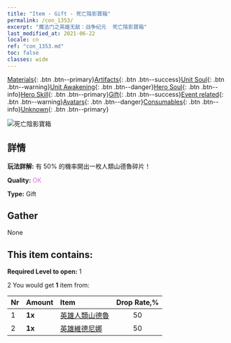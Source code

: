 ```yaml
---
title: "Item - Gift - 死亡陰影寶箱"
permalink: /con_1353/
excerpt: "魔法门之英雄无敌：战争纪元  死亡陰影寶箱"
last_modified_at: 2021-06-22
locale: cn
ref: "con_1353.md"
toc: false
classes: wide
---
```

 [Materials](/ItemsCN/){: .btn .btn--primary}[Artifacts](/ItemsCN/Artifacts/){: .btn .btn--success}[Unit Soul](/ItemsCN/UnitSoul/){: .btn .btn--warning}[Unit Awakening](/ItemsCN/UnitAwakening/){: .btn .btn--danger}[Hero Soul](/ItemsCN/HeroSoul/){: .btn .btn--info}[Hero Skill](/ItemsCN/HeroSkill/){: .btn .btn--primary}[Gift](/ItemsCN/Gift/){: .btn .btn--success}[Event related](/ItemsCN/Events/){: .btn .btn--warning}[Avatars](/ItemsCN/Avatars/){: .btn .btn--danger}[Consumables](/ItemsCN/Consumables/){: .btn .btn--info}[Unknown](/ItemsCN/Unknown/){: .btn .btn--primary}

 ![死亡陰影寶箱](/images/t/i_906030.png)

## 詳情
 **玩法詳解:** 有 50% 的機率開出一枚人類山德魯碎片！

 **Quality:** <span style="color: #DA70D6">OK</span>

 **Type:** Gift

## Gather

  None

## This item contains:

 **Required Level to open:** 1

 2 You would get **1** item  from:

  | Nr | Amount |     Item    | Drop Rate,% |
  |:---|:-------|:------------|:---------:|
  | 1 |  **1x** | [英雄人類山德魯](/cn/Items/her_373/) | 50 | 
  | 2 |  **1x** | [英雄維德尼娜](/cn/Items/her_372/) | 50 | 
